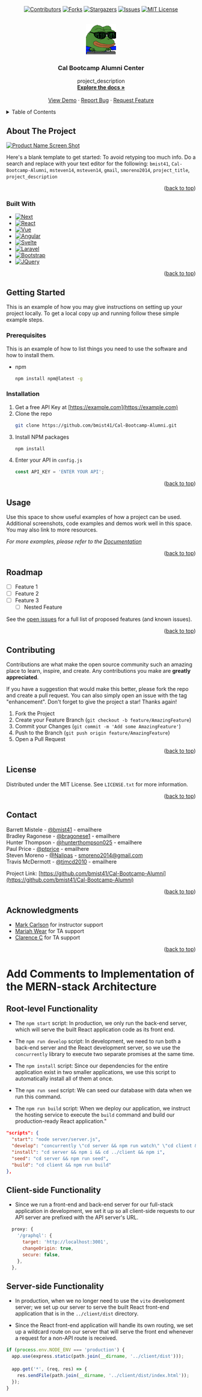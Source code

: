 <!-- Improved compatibility of back to top link: See: https://github.com/othneildrew/Best-README-Template/pull/73 -->
<a name="readme-top"></a>
<!--
*** Thanks for checking out the Best-README-Template. If you have a suggestion
*** that would make this better, please fork the repo and create a pull request
*** or simply open an issue with the tag "enhancement".
*** Don't forget to give the project a star!
*** Thanks again! Now go create something AMAZING! :D
-->



<!-- PROJECT SHIELDS -->
<!--
*** I'm using markdown "reference style" links for readability.
*** Reference links are enclosed in brackets [ ] instead of parentheses ( ).
*** See the bottom of this document for the declaration of the reference variables
*** for contributors-url, forks-url, etc. This is an optional, concise syntax you may use.
*** https://www.markdownguide.org/basic-syntax/#reference-style-links
-->
<div align="center">

[![Contributors][contributors-shield]][contributors-url]
[![Forks][forks-shield]][forks-url]
[![Stargazers][stars-shield]][stars-url]
[![Issues][issues-shield]][issues-url]
[![MIT License][license-shield]][license-url]

</div>


<!-- PROJECT LOGO -->
<br />
<div align="center">
  <a href="https://github.com/bmist41/Cal-Bootcamp-Alumni">
    <img src="./assets/images/pepecoding.gif" alt="Logo" width="80" height="80">
  </a>

<h3 align="center">Cal Bootcamp Alumni Center</h3>

  <p align="center">
    project_description
    <br />
    <a href="https://github.com/bmist41/Cal-Bootcamp-Alumni"><strong>Explore the docs »</strong></a>
    <br />
    <br />
    <a href="https://github.com/bmist41/Cal-Bootcamp-Alumni">View Demo</a>
    ·
    <a href="https://github.com/bmist41/Cal-Bootcamp-Alumni/issues/new?labels=bug&template=bug-report---.md">Report Bug</a>
    ·
    <a href="https://github.com/bmist41/Cal-Bootcamp-Alumni/issues/new?labels=enhancement&template=feature-request---.md">Request Feature</a>
  </p>
</div>



<!-- TABLE OF CONTENTS -->
<details>
  <summary>Table of Contents</summary>
  <ol>
    <li>
      <a href="#about-the-project">About The Project</a>
      <ul>
        <li><a href="#built-with">Built With</a></li>
      </ul>
    </li>
    <li>
      <a href="#getting-started">Getting Started</a>
      <ul>
        <li><a href="#prerequisites">Prerequisites</a></li>
        <li><a href="#installation">Installation</a></li>
      </ul>
    </li>
    <li><a href="#usage">Usage</a></li>
    <li><a href="#roadmap">Roadmap</a></li>
    <li><a href="#contributing">Contributing</a></li>
    <li><a href="#license">License</a></li>
    <li><a href="#contact">Contact</a></li>
    <li><a href="#acknowledgments">Acknowledgments</a></li>
  </ol>
</details>



<!-- ABOUT THE PROJECT -->
## About The Project

[![Product Name Screen Shot][product-screenshot]](https://example.com)

Here's a blank template to get started: To avoid retyping too much info. Do a search and replace with your text editor for the following: `bmist41`, `Cal-Bootcamp-Alumni`, `msteven14`, `msteven14`, `gmail`, `smoreno2014`, `project_title`, `project_description`

<p align="right">(<a href="#readme-top">back to top</a>)</p>



### Built With

* [![Next][Next.js]][Next-url]
* [![React][React.js]][React-url]
* [![Vue][Vue.js]][Vue-url]
* [![Angular][Angular.io]][Angular-url]
* [![Svelte][Svelte.dev]][Svelte-url]
* [![Laravel][Laravel.com]][Laravel-url]
* [![Bootstrap][Bootstrap.com]][Bootstrap-url]
* [![JQuery][JQuery.com]][JQuery-url]

<p align="right">(<a href="#readme-top">back to top</a>)</p>



<!-- GETTING STARTED -->
## Getting Started

This is an example of how you may give instructions on setting up your project locally.
To get a local copy up and running follow these simple example steps.

### Prerequisites

This is an example of how to list things you need to use the software and how to install them.
* npm
  ```sh
  npm install npm@latest -g
  ```

### Installation

1. Get a free API Key at [https://example.com](https://example.com)
2. Clone the repo
   ```sh
   git clone https://github.com/bmist41/Cal-Bootcamp-Alumni.git
   ```
3. Install NPM packages
   ```sh
   npm install
   ```
4. Enter your API in `config.js`
   ```js
   const API_KEY = 'ENTER YOUR API';
   ```

<p align="right">(<a href="#readme-top">back to top</a>)</p>



<!-- USAGE EXAMPLES -->
## Usage

Use this space to show useful examples of how a project can be used. Additional screenshots, code examples and demos work well in this space. You may also link to more resources.

_For more examples, please refer to the [Documentation](https://example.com)_

<p align="right">(<a href="#readme-top">back to top</a>)</p>



<!-- ROADMAP -->
## Roadmap

- [ ] Feature 1
- [ ] Feature 2
- [ ] Feature 3
    - [ ] Nested Feature

See the [open issues](https://github.com/bmist41/Cal-Bootcamp-Alumni/issues) for a full list of proposed features (and known issues).

<p align="right">(<a href="#readme-top">back to top</a>)</p>



<!-- CONTRIBUTING -->
## Contributing

Contributions are what make the open source community such an amazing place to learn, inspire, and create. Any contributions you make are **greatly appreciated**.

If you have a suggestion that would make this better, please fork the repo and create a pull request. You can also simply open an issue with the tag "enhancement".
Don't forget to give the project a star! Thanks again!

1. Fork the Project
2. Create your Feature Branch (`git checkout -b feature/AmazingFeature`)
3. Commit your Changes (`git commit -m 'Add some AmazingFeature'`)
4. Push to the Branch (`git push origin feature/AmazingFeature`)
5. Open a Pull Request

<p align="right">(<a href="#readme-top">back to top</a>)</p>



<!-- LICENSE -->
## License

Distributed under the MIT License. See `LICENSE.txt` for more information.

<p align="right">(<a href="#readme-top">back to top</a>)</p>



<!-- CONTACT -->
## Contact

Barrett Mistele - [@bmist41](https://github.com/bmist41) - emailhere<br>
Bradley Ragonese - [@bragonese1](https://github.com/bragonese1) - emailhere<br>
Hunter Thompson - [@hunterthompson025](https://github.com/hunterthompson025) - emailhere <br>
Paul Price - [@ptprice](https://github.com/ptprice) - emailhere <br>
Steven Moreno - [@Nalipas](https://github.com/Nalipas) - smoreno2014@gmail.com <br>
Travis McDermott - [@tjmcd2010](https://github.com/tjmcd2010) - emailhere <br>

Project Link: [https://github.com/bmist41/Cal-Bootcamp-Alumni](https://github.com/bmist41/Cal-Bootcamp-Alumni)

<p align="right">(<a href="#readme-top">back to top</a>)</p>



<!-- ACKNOWLEDGMENTS -->
## Acknowledgments

* [Mark Carlson](https://github.com/mark-carlson) for instructor support
* [Mariah Wear](https://github.com/mariahw4) for TA support
* [Clarence C]() for TA support

<p align="right">(<a href="#readme-top">back to top</a>)</p>



<!-- MARKDOWN LINKS & IMAGES -->
<!-- https://www.markdownguide.org/basic-syntax/#reference-style-links -->
[contributors-shield]: https://img.shields.io/github/contributors/bmist41/Cal-Bootcamp-Alumni.svg?style=for-the-badge
[contributors-url]: https://github.com/bmist41/Cal-Bootcamp-Alumni/graphs/contributors
[forks-shield]: https://img.shields.io/github/forks/bmist41/Cal-Bootcamp-Alumni.svg?style=for-the-badge
[forks-url]: https://github.com/bmist41/Cal-Bootcamp-Alumni/network/members
[stars-shield]: https://img.shields.io/github/stars/bmist41/Cal-Bootcamp-Alumni.svg?style=for-the-badge
[stars-url]: https://github.com/bmist41/Cal-Bootcamp-Alumni/stargazers
[issues-shield]: https://img.shields.io/github/issues/bmist41/Cal-Bootcamp-Alumni.svg?style=for-the-badge
[issues-url]: https://github.com/bmist41/Cal-Bootcamp-Alumni/issues
[license-shield]: https://img.shields.io/github/license/bmist41/Cal-Bootcamp-Alumni.svg?style=for-the-badge
[license-url]: https://github.com/bmist41/Cal-Bootcamp-Alumni/blob/master/LICENSE.txt
[linkedin-shield]: https://img.shields.io/badge/-LinkedIn-black.svg?style=for-the-badge&logo=linkedin&colorB=555
[linkedin-url]: https://linkedin.com/in/msteven14
[product-screenshot]: images/screenshot.png
[Next.js]: https://img.shields.io/badge/next.js-000000?style=for-the-badge&logo=nextdotjs&logoColor=white
[Next-url]: https://nextjs.org/
[React.js]: https://img.shields.io/badge/React-20232A?style=for-the-badge&logo=react&logoColor=61DAFB
[React-url]: https://reactjs.org/
[Vue.js]: https://img.shields.io/badge/Vue.js-35495E?style=for-the-badge&logo=vuedotjs&logoColor=4FC08D
[Vue-url]: https://vuejs.org/
[Angular.io]: https://img.shields.io/badge/Angular-DD0031?style=for-the-badge&logo=angular&logoColor=white
[Angular-url]: https://angular.io/
[Svelte.dev]: https://img.shields.io/badge/Svelte-4A4A55?style=for-the-badge&logo=svelte&logoColor=FF3E00
[Svelte-url]: https://svelte.dev/
[Laravel.com]: https://img.shields.io/badge/Laravel-FF2D20?style=for-the-badge&logo=laravel&logoColor=white
[Laravel-url]: https://laravel.com
[Bootstrap.com]: https://img.shields.io/badge/Bootstrap-563D7C?style=for-the-badge&logo=bootstrap&logoColor=white
[Bootstrap-url]: https://getbootstrap.com
[JQuery.com]: https://img.shields.io/badge/jQuery-0769AD?style=for-the-badge&logo=jquery&logoColor=white
[JQuery-url]: https://jquery.com 



# Add Comments to Implementation of the MERN-stack Architecture

## Root-level Functionality

* The `npm start` script: In production, we only run the back-end server, which will serve the built React application code as its front end.

* The `npm run develop` script: In development, we need to run both a back-end server and the React development server, so we use the `concurrently` library to execute two separate promises at the same time.

* The `npm install` script: Since our dependencies for the entire application exist in two smaller applications, we use this script to automatically install all of them at once.

* The `npm run seed` script: We can seed our database with data when we run this command.

* The `npm run build` script: When we deploy our application, we instruct the hosting service to execute the `build` command and build our production-ready React application."

```json
"scripts": {
  "start": "node server/server.js",
  "develop": "concurrently \"cd server && npm run watch\" \"cd client && npm run dev\"",
  "install": "cd server && npm i && cd ../client && npm i",
  "seed": "cd server && npm run seed",
  "build": "cd client && npm run build"
},
```

## Client-side Functionality

* Since we run a front-end and back-end server for our full-stack application in development, we set it up so all client-side requests to our API server are prefixed with the API server's URL.

```js
  proxy: {
    '/graphql': {
      target: 'http://localhost:3001',
      changeOrigin: true,
      secure: false,
    },
  },
```

## Server-side Functionality

* In production, when we no longer need to use the `vite` development server; we set up our server to serve the built React front-end application that is in the `../client/dist` directory.

* Since the React front-end application will handle its own routing, we set up a wildcard route on our server that will serve the front end whenever a request for a non-API route is received.

```js
if (process.env.NODE_ENV === 'production') {
  app.use(express.static(path.join(__dirname, '../client/dist')));
  
  app.get('*', (req, res) => {
    res.sendFile(path.join(__dirname, '../client/dist/index.html'));
  });
}
```
